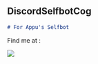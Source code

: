 ## DiscordSelfbotCog

```markdown
# For Appu's Selfbot
```

Find me at :

[<img src="https://canary.discordapp.com/api/guilds/315720242297044992/widget.png?style=banner2">](https://discord.gg/rWA2ATv)
